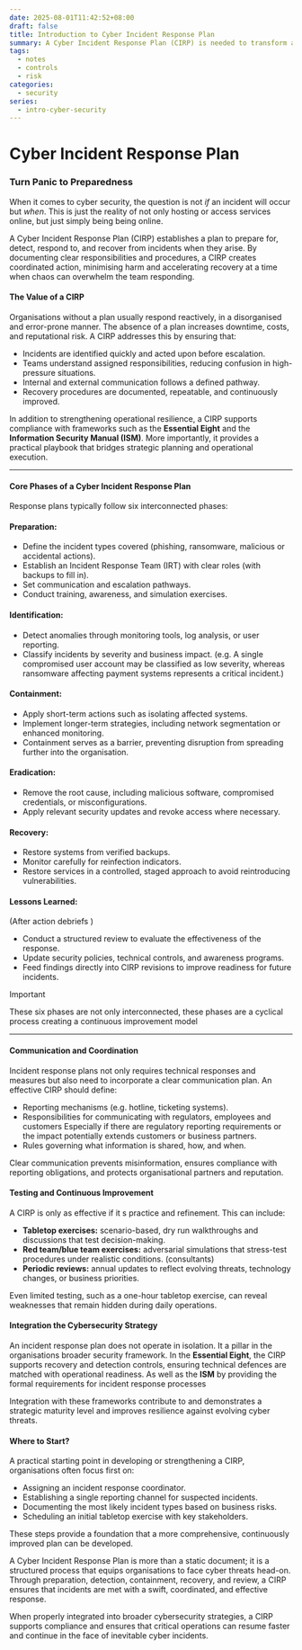 ```yaml
---
date: 2025-08-01T11:42:52+08:00
draft: false
title: Introduction to Cyber Incident Response Plan
summary: A Cyber Incident Response Plan (CIRP) is needed to transform an organisation's approach to security incidents from panic to preparedness. It provides a structured playbook  for preparing, detecting, responding to, and recovering from a cybersecurity events.  A CIRP provides clear responsibilities and procedures, minimising harm and accelerating recovery.  Its value is in creating coordinated action in high-pressure situations, preventing disorganisation, and reducing the downtime, costs, and reputational damage that can result from a breach.
tags:
  - notes
  - controls
  - risk
categories:
  - security
series:
  - intro-cyber-security
---
```


# Cyber Incident Response Plan

### Turn Panic to Preparedness

When it comes to cyber security, the question is not *if* an incident will occur but *when*. This is just the reality of not only hosting or access services online, but just simply being being online.

A Cyber Incident Response Plan (CIRP) establishes a plan to prepare for, detect, respond to, and recover from incidents when they arise. By documenting clear responsibilities and procedures, a CIRP creates coordinated action, minimising harm and accelerating recovery at a time when chaos can overwhelm the team responding.

#### The Value of a CIRP

Organisations without a plan usually respond reactively, in a disorganised and error-prone manner. The absence of a plan increases downtime, costs, and reputational risk. A CIRP addresses this by ensuring that:

- Incidents are identified quickly and acted upon before escalation.
- Teams understand assigned responsibilities, reducing confusion in high-pressure situations.
- Internal and external communication follows a defined pathway.
- Recovery procedures are documented, repeatable, and continuously improved.

In addition to strengthening operational resilience, a CIRP supports compliance with frameworks such as the **Essential Eight** and the **Information Security Manual (ISM)**. More importantly, it provides a practical playbook that bridges strategic planning and operational execution.

---

#### Core Phases of a Cyber Incident Response Plan

Response plans typically follow six interconnected phases:

#### Preparation:

- Define the incident types covered (phishing, ransomware, malicious or accidental actions).
- Establish an Incident Response Team (IRT) with clear roles (with backups to fill in).
- Set communication and escalation pathways.
- Conduct training, awareness, and simulation exercises.

#### Identification:

- Detect anomalies through monitoring tools, log analysis, or user reporting.
- Classify incidents by severity and business impact. (e.g. A single compromised user account may be classified as low severity, whereas ransomware affecting payment systems represents a critical incident.)

#### Containment:

- Apply short-term actions such as isolating affected systems.
- Implement longer-term strategies, including network segmentation or enhanced monitoring.
- Containment serves as a barrier, preventing disruption from spreading further into the organisation.

#### Eradication:

- Remove the root cause, including malicious software, compromised credentials, or misconfigurations.
- Apply relevant security updates and revoke access where necessary.

#### Recovery:

- Restore systems from verified backups.
- Monitor carefully for reinfection indicators.
- Restore services in a controlled, staged approach to avoid reintroducing vulnerabilities.

#### Lessons Learned:

(After action debriefs )

- Conduct a structured review to evaluate the effectiveness of the response.
- Update security policies, technical controls, and awareness programs.
- Feed findings directly into CIRP revisions to improve readiness for future incidents.

> [!important]
> These six phases are not only interconnected, these phases are a cyclical process creating a continuous improvement model

---

#### Communication and Coordination

Incident response plans not only requires technical responses and measures but also need to incorporate a clear communication plan. An effective CIRP should define:

- Reporting mechanisms (e.g. hotline, ticketing systems).
- Responsibilities for communicating with regulators, employees and customers Especially if there are regulatory reporting requirements or the impact potentially extends customers or business partners.
- Rules governing what information is shared, how, and when.

Clear communication prevents misinformation, ensures compliance with reporting obligations, and protects organisational partners and reputation.

#### Testing and Continuous Improvement

A CIRP is only as effective if it s practice and refinement. This can include:

- **Tabletop exercises:** scenario-based, dry run walkthroughs and discussions that test decision-making.
- **Red team/blue team exercises:** adversarial simulations that stress-test procedures under realistic conditions. (consultants)
- **Periodic reviews:** annual updates to reflect evolving threats, technology changes, or business priorities.

Even limited testing, such as a one-hour tabletop exercise, can reveal weaknesses that remain hidden during daily operations.

#### Integration the Cybersecurity Strategy

An incident response plan does not operate in isolation. It a pillar in the organisations broader security framework. In the **Essential Eight**, the CIRP supports recovery and detection controls, ensuring technical defences are matched with operational readiness. As well as the **ISM** by providing the formal requirements for incident response processes

Integration with these frameworks contribute to and demonstrates a strategic maturity level and improves resilience against evolving cyber threats.

#### Where to Start?

A practical starting point in developing or strengthening a CIRP, organisations often focus first on:

- Assigning an incident response coordinator.
- Establishing a single reporting channel for suspected incidents.
- Documenting the most likely incident types based on business risks.
- Scheduling an initial tabletop exercise with key stakeholders.

These steps provide a foundation that a more comprehensive, continuously improved plan can be developed.

A Cyber Incident Response Plan is more than a static document; it is a structured process that equips organisations to face cyber threats head-on. Through preparation, detection, containment, recovery, and review, a CIRP ensures that incidents are met with a swift, coordinated, and effective response.

When properly integrated into broader cybersecurity strategies, a CIRP supports compliance and ensures that critical operations can resume faster and continue in the face of inevitable cyber incidents.